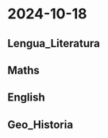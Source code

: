 # 2024-10-18 <!-- markmap: foldAll -->

## Lengua_Literatura

## Maths

## English

## Geo_Historia

